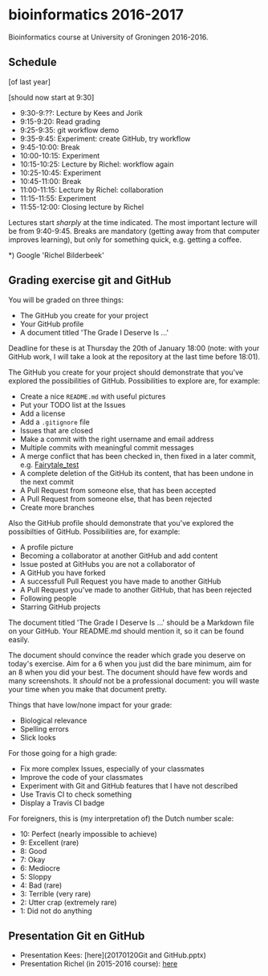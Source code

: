 # bioinformatics 2016-2017

Bioinformatics course at University of Groningen 2016-2016.

## Schedule

[of last year]

[should now start at 9:30]

 * 9:30-9:??: Lecture by Kees and Jorik
 * 9:15-9:20: Read grading
 * 9:25-9:35: git workflow demo
 * 9:35-9:45: Experiment: create GitHub, try workflow
 * 9:45-10:00: Break
 * 10:00-10:15: Experiment
 * 10:15-10:25: Lecture by Richel: workflow again
 * 10:25-10:45: Experiment
 * 10:45-11:00: Break
 * 11:00-11:15: Lecture by Richel: collaboration
 * 11:15-11:55: Experiment
 * 11:55-12:00: Closing lecture by Richel

Lectures start *sharply* at the time indicated. The most important lecture will be from 9:40-9:45. Breaks are mandatory (getting away from that computer improves learning), but only for something quick, e.g. getting a coffee. 

*) Google 'Richel Bilderbeek'

## Grading exercise git and GitHub 

You will be graded on three things:

 * The GitHub you create for your project
 * Your GitHub profile
 * A document titled 'The Grade I Deserve Is ...'

Deadline for these is at Thursday the 20th of January 18:00 (note: with your GitHub work, I will take a look at the repository at the last time before 18:01).

The GitHub you create for your project should demonstrate that you've explored the possibilities of GitHub.
Possibilities to explore are, for example:

 * Create a nice `README.md` with useful pictures
 * Put your TODO list at the Issues
 * Add a license
 * Add a `.gitignore` file
 * Issues that are closed
 * Make a commit with the right username and email address
 * Multiple commits with meaningful commit messages
 * A merge conflict that has been checked in, then fixed in a later commit, e.g. [Fairytale_test](https://github.com/Lumphie/Fairytale_test)
 * A complete deletion of the GitHub its content, that has been undone in the next commit
 * A Pull Request from someone else, that has been accepted
 * A Pull Request from someone else, that has been rejected
 * Create more branches

Also the GitHub profile should demonstrate that you've explored the possibilties of GitHub.
Possibilities are, for example:

 * A profile picture
 * Becoming a collaborator at another GitHub and add content
 * Issue posted at GitHubs you are not a collaborator of
 * A GitHub you have forked
 * A successfull Pull Request you have made to another GitHub
 * A Pull Request you've made to another GitHub, that has been rejected
 * Following people
 * Starring GitHub projects

The document titled 'The Grade I Deserve Is ...' should be a Markdown file on your GitHub. Your README.md should mention it, so it can be found easily.

The document should convince the reader which grade you deserve on today's exercise. Aim for a 6 when you just did the bare minimum, aim for an 8 when you did your best. The document should have few words and many screenshots. It *should* not be a professional document: you will waste your time when you make that document pretty.

Things that have low/none impact for your grade:

 * Biological relevance
 * Spelling errors
 * Slick looks
 
For those going for a high grade:

 * Fix more complex Issues, especially of your classmates
 * Improve the code of your classmates
 * Experiment with Git and GitHub features that I have not described
 * Use Travis CI to check something
 * Display a Travis CI badge

For foreigners, this is (my interpretation of) the Dutch number scale:

* 10: Perfect (nearly impossible to achieve)
* 9: Excellent (rare)
* 8: Good
* 7: Okay
* 6: Mediocre
* 5: Sloppy
* 4: Bad (rare)
* 3: Terrible (very rare)
* 2: Utter crap (extremely rare)
* 1: Did not do anything

## Presentation Git en GitHub 

 * Presentation Kees: [here](20170120Git and GitHub.pptx)
 * Presentation Richel (in 2015-2016 course): [here](https://github.com/richelbilderbeek/CppPresentations/blob/master/Git.pdf)
